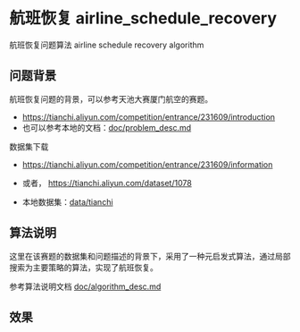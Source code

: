 # 航班恢复 airline_schedule_recovery

航班恢复问题算法 airline schedule recovery algorithm

## 问题背景

航班恢复问题的背景，可以参考天池大赛厦门航空的赛题。

- https://tianchi.aliyun.com/competition/entrance/231609/introduction
- 也可以参考本地的文档：[doc/problem_desc.md](./doc/problem_desc.md)

数据集下载

- https://tianchi.aliyun.com/competition/entrance/231609/information
- 或者， https://tianchi.aliyun.com/dataset/1078

- 本地数据集：[data/tianchi](./data/tianchi)

## 算法说明

这里在该赛题的数据集和问题描述的背景下，采用了一种元启发式算法，通过局部搜索为主要策略的算法，实现了航班恢复。

参考算法说明文档 [doc/algorithm_desc.md](doc/algorithm_desc.md)

## 效果

